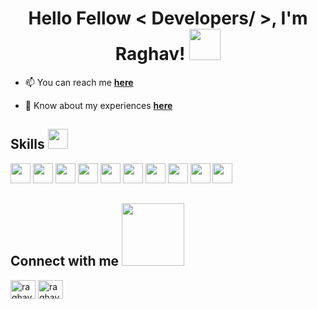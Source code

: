 <!--
**Raghavmunjal/Raghavmunjal** is a ✨ _special_ ✨ repository because its `README.md` (this file) appears on your GitHub profile.

Here are some ideas to get you started:

- 🔭 I’m currently working on ...
- 🌱 I’m currently learning ...
- 👯 I’m looking to collaborate on ...
- 🤔 I’m looking for help with ...
- 💬 Ask me about ...
- 📫 How to reach me: ...
- 😄 Pronouns: ...
- ⚡ Fun fact: ...
-->
<h1 align="center"> Hello Fellow < Developers/ >, I'm Raghav! <img src = "https://raw.githubusercontent.com/MartinHeinz/MartinHeinz/master/wave.gif" width = 50> </h1>
<p align='center'>

- 📫 You can reach me <a href="mailto:rghvmunjal@gmail.com">**here**</a>

- 📄 Know about my experiences <a href="https://github.com/Raghavmunjal?tab=repositories" target="_blank">**here**</a>


<h2> Skills <img src = "https://media2.giphy.com/media/QssGEmpkyEOhBCb7e1/giphy.gif?cid=ecf05e47a0n3gi1bfqntqmob8g9aid1oyj2wr3ds3mg700bl&rid=giphy.gif" width = 32> </h2>
 <a href='#'><img width ='32px' src ='https://raw.githubusercontent.com/rahulbanerjee26/githubAboutMeGenerator/main/icons/c.svg'></a>
 <a href='#'><img width ='32px' src ='https://raw.githubusercontent.com/rahulbanerjee26/githubAboutMeGenerator/main/icons/java.svg'></a>
 <a href='#'><img width ='32px' src ='https://raw.githubusercontent.com/rahulbanerjee26/githubAboutMeGenerator/main/icons/html.svg'></a>
 <a href='#'><img width ='32px' src ='https://raw.githubusercontent.com/rahulbanerjee26/githubAboutMeGenerator/main/icons/css.svg'></a> 
 <a href='#'><img width ='32px' src ='https://raw.githubusercontent.com/rahulbanerjee26/githubAboutMeGenerator/main/icons/javascript.svg'></a> 
 <a href='#'><img width ='32px' src ='https://raw.githubusercontent.com/rahulbanerjee26/githubAboutMeGenerator/main/icons/reactjs.svg'></a>
 <a href='#'><img width ='32px' src ='https://raw.githubusercontent.com/rahulbanerjee26/githubAboutMeGenerator/main/icons/redux.svg'></a> 
 <a href='#'><img width ='32px' src ='https://raw.githubusercontent.com/rahulbanerjee26/githubAboutMeGenerator/main/icons/nodejs.svg'></a> 
 <a href='#'><img width ='32px' src ='https://raw.githubusercontent.com/rahulbanerjee26/githubAboutMeGenerator/main/icons/express.svg'></a>
 <a href='#'><img width ='32px' src ='https://raw.githubusercontent.com/rahulbanerjee26/githubAboutMeGenerator/main/icons/mongodb.svg'></a>


<h2> Connect with me <img src='https://raw.githubusercontent.com/ShahriarShafin/ShahriarShafin/main/Assets/handshake.gif' width="100"> </h2>
<p align="left">
<a href="https://www.linkedin.com/in/raghav-munjal-b6911519b/" target="blank"><img align="center" src="https://raw.githubusercontent.com/rahuldkjain/github-profile-readme-generator/master/src/images/icons/Social/linked-in-alt.svg" alt="raghav_munjal_" height="30" width="40" /></a>
<a href="https://www.codechef.com/users/raghav_munjal_" target="blank"><img align="center" src="https://cdn.jsdelivr.net/npm/simple-icons@3.1.0/icons/codechef.svg" alt="raghav_munjal_" height="30" width="40" /></a>
</p>
